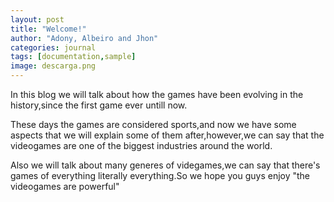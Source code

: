 ```yaml
---
layout: post
title: "Welcome!"
author: "Adony, Albeiro and Jhon"
categories: journal
tags: [documentation,sample]
image: descarga.png
---
```


In this blog we will talk about how the games have been evolving in the history,since
the first game ever untill now.

These days the games are considered sports,and now we have some aspects that we will explain 
some of them after,however,we can say that the videogames are one of the biggest 
industries around the world.

Also we will talk about many generes of videgames,we can say that there's games of everything
literally everything.So we hope you guys enjoy "the videogames are powerful"



